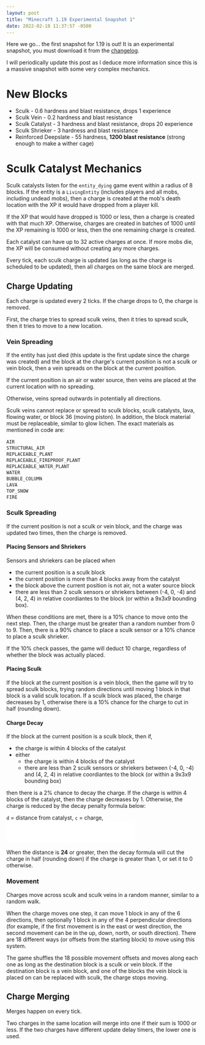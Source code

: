 ```yaml
---
layout: post
title: "Minecraft 1.19 Experimental Snapshot 1"
date: 2022-02-18 11:37:57 -0500
---
```


Here we go... the first snapshot for 1.19 is out! It is an experimental snapshot, you must download it from the [changelog](https://www.minecraft.net/en-us/article/a-very-scary-snapshot).

I will periodically update this post as I deduce more information since this is a massive snapshot with some very complex mechanics.

# New Blocks

- Sculk - 0.6 hardness and blast resistance, drops 1 experience
- Sculk Vein - 0.2 hardness and blast resistance
- Sculk Catalyst - 3 hardness and blast resistance, drops 20 experience
- Sculk Shrieker - 3 hardness and blast resistance
- Reinforced Deepslate - 55 hardness, **1200 blast resistance** (strong enough to make a wither cage)

# Sculk Catalyst Mechanics

Sculk catalysts listen for the `entity_dying` game event within a radius of 8 blocks. If the entity is a `LivingEntity` (includes players and all mobs, including undead mobs), then a charge is created at the mob's death location with the XP it would have dropped from a player kill.

If the XP that would have dropped is 1000 or less, then a charge is created with that much XP. Otherwise, charges are created in batches of 1000 until the XP remaining is 1000 or less, then the one remaining charge is created.

Each catalyst can have up to 32 active charges at once. If more mobs die, the XP will be consumed without creating any more charges.

Every tick, each sculk charge is updated (as long as the charge is scheduled to be updated), then all charges on the same block are merged.

## Charge Updating

Each charge is updated every 2 ticks. If the charge drops to 0, the charge is removed.

First, the charge tries to spread sculk veins, then it tries to spread sculk, then it tries to move to a new location.

### Vein Spreading

If the entity has just died (this update is the first update since the charge was created) and the block at the charge's current position is not a sculk or vein block, then a vein spreads on the block at the current position.

If the current position is an air or water source, then veins are placed at the current location with no spreading.

Otherwise, veins spread outwards in potentially all directions.

Sculk veins cannot replace or spread to sculk blocks, sculk catalysts, lava, flowing water, or block 36 (moving piston). In addition, the block material must be replaceable, similar to glow lichen. The exact materials as mentioned in code are:
```
AIR
STRUCTURAL_AIR
REPLACEABLE_PLANT
REPLACEABLE_FIREPROOF_PLANT
REPLACEABLE_WATER_PLANT
WATER
BUBBLE_COLUMN
LAVA
TOP_SNOW
FIRE
```

### Sculk Spreading

If the current position is not a sculk or vein block, and the charge was updated two times, then the charge is removed.

#### Placing Sensors and Shriekers

Sensors and shriekers can be placed when
- the current position is a sculk block
- the current position is more than 4 blocks away from the catalyst
- the block above the current position is not air, not a water source block
- there are less than 2 sculk sensors or shriekers between (-4, 0, -4) and (4, 2, 4) in relative coordiantes to the block (or within a 9x3x9 bounding box).

When these conditions are met, there is a 10% chance to move onto the next step. Then, the charge must be greater than a random number from 0 to 9. Then, there is a 90% chance to place a sculk sensor or a 10% chance to place a sculk shrieker.

If the 10% check passes, the game will deduct 10 charge, regardless of whether the block was actually placed.

#### Placing Sculk

If the block at the current position is a vein block, then the game will try to spread sculk blocks, trying random directions until moving 1 block in that block is a valid sculk location. If a sculk block was placed, the charge decreases by 1, otherwise there is a 10% chance for the charge to cut in half (rounding down).

#### Charge Decay

If the block at the current position is a sculk block, then if,
- the charge is within 4 blocks of the catalyst
- either
  - the charge is within 4 blocks of the catalyst
  - there are less than 2 sculk sensors or shriekers between (-4, 0, -4) and (4, 2, 4) in relative coordiantes to the block (or within a 9x3x9 bounding box)

then there is a 2% chance to decay the charge. If the charge is within 4 blocks of the catalyst, then the charge decreases by 1. Otherwise, the charge is reduced by the decay penalty formula below:

`d` = distance from catalyst, `c` = charge,
![max(1, floor(c/2 * min(1, (d - 4)^2 / 400)))](/snapshots/img/1-19-experimental-1-charge-decay.png)

When the distance is **24** or greater, then the decay formula will cut the charge in half (rounding down) if the charge is greater than 1, or set it to 0 otherwise.

### Movement

Charges move across sculk and sculk veins in a random manner, similar to a random walk.

When the charge moves one step, it can move 1 block in any of the 6 directions, then optionally 1 block in any of the 4 perpendicular directions (for example, if the first movement is in the east or west direction, the second movement can be in the up, down, north, or south direction). There are 18 different ways (or offsets from the starting block) to move using this system.

The game shuffles the 18 possible movement offsets and moves along each one as long as the destination block is a sculk or vein block. If the destination block is a vein block, and one of the blocks the vein block is placed on can be replaced with sculk, the charge stops moving.

## Charge Merging

Merges happen on every tick.

Two charges in the same location will merge into one if their sum is 1000 or less. If the two charges have different update delay timers, the lower one is used.

